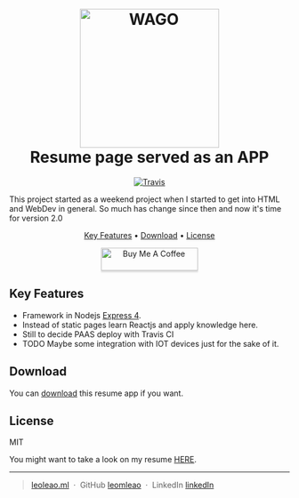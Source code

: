 <h1 align="center">
  <br>
  <a href="http://leoleao.ml"><img src="https://rawgit.com/leomleao/myself/dev/public/myself.png" alt="WAGO" width="250"></a>
  <br>
      Resume page served as an APP
  <br>
</h1>


<p align="center">
  <a href="https://travis-ci.org/leomleao/myself">
    <img src="https://travis-ci.org/leomleao/myself.svg?branch=dev"
         alt="Travis">
  </a>  
</p>

This project started as a weekend project when I started to get into HTML and WebDev in general. So much has change since then and now it's time for version 2.0


<p align="center"> 
  <a href="#key-features">Key Features</a> •
  <a href="#download">Download</a> •
  <a href="#license">License</a>
</p>

<p align="center"> 
    <a href="https://www.buymeacoff.ee/yM2zt6U9F" target="_blank"><img src="https://www.buymeacoffee.com/assets/img/custom_images/purple_img.png" alt="Buy Me A Coffee" style="height: 41px !important;width: 174px !important;box-shadow: 0px 3px 2px 0px rgba(190, 190, 190, 0.5) !important;-webkit-box-shadow: 0px 3px 2px 0px rgba(190, 190, 190, 0.5) !important;" >
    </a>
</p>


## Key Features



* Framework in Nodejs [Express 4](http://expressjs.com/).
* Instead of static pages learn Reactjs and apply knowledge here.
* Still to decide PAAS  deploy with Travis CI
* TODO Maybe some integration with IOT devices just for the sake of it.


## Download


You can [download](https://github.com/leomleao/myself) this resume app if you want.



## License

MIT

You might want to take a look on my resume [HERE](https://rawgit.com/leomleao/resume/master/ResumeEN.pdf).

---

> [leoleao.ml](https://www.leoleao.ml) &nbsp;&middot;&nbsp;
> GitHub [leomleao](https://github.com/leomleao) &nbsp;&middot;&nbsp;
> LinkedIn [linkedIn](http://linkedin.com/in/leaoleo)
